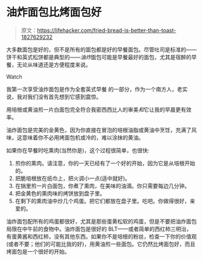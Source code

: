 # 油炸面包比烤面包好

> 原文：<https://lifehacker.com/fried-bread-is-better-than-toast-1827629232>

大多数面包是好的，但不是所有的面包都是好的早餐面包。尽管吐司是标准的——饼干和英式松饼都是典型的——*油炸*面包可能是早餐最好的面包，尤其是宿醉的早餐，无论从味道还是方便程度来说。

Watch

我第一次享受油炸面包是作为全套英式早餐 的一部分，作为一个南方人，老实说，我对我们没有首先想到它感到震惊。

用培根或黄油煎一片白面包完全符合我密西西比人的审美*和*它让我的早晨更有效率。

油炸面包是完美的金黄色，因为你直接在冒泡的培根油脂或黄油中烹饪，充满了风味，这意味着你不必用烤面包机或冷的，难以涂抹的黄油。

如果你在早餐时吃熏肉(当然你是)，这个过程很简单，也很快:

1.  煎你的熏肉。请注意，你的一天已经有了一个好的开始，因为它是从培根开始的。
2.  把脆培根放在纸巾上，把火调小一点(适中就好)。
3.  在锅里煎一片白面包，你煮了熏肉，在美味的油滴。你只需要每边几分钟。
4.  把金黄色的熏肉味的烤饼放到盘子里。
5.  在剩下的熏肉油中炒几个鸡蛋。把它们都放在盘子里。吃吧。你做得很好，亲爱的。

油炸面包配所有的鸡蛋都很好，尤其是那些蛋黄松软的鸡蛋，但是不要把油炸面包局限在中午前的食物中。油炸面包是很好的 BLT——或者简单的西红柿三明治，有蛋黄酱和西红柿，没有其他东西。如果你不是培根的粉丝，检查一下你的价值观(或者不要；他们的可能比我的好)，用黄油煎一些面包。它仍然比烤面包好，而且烤面包是一个很好的开始。